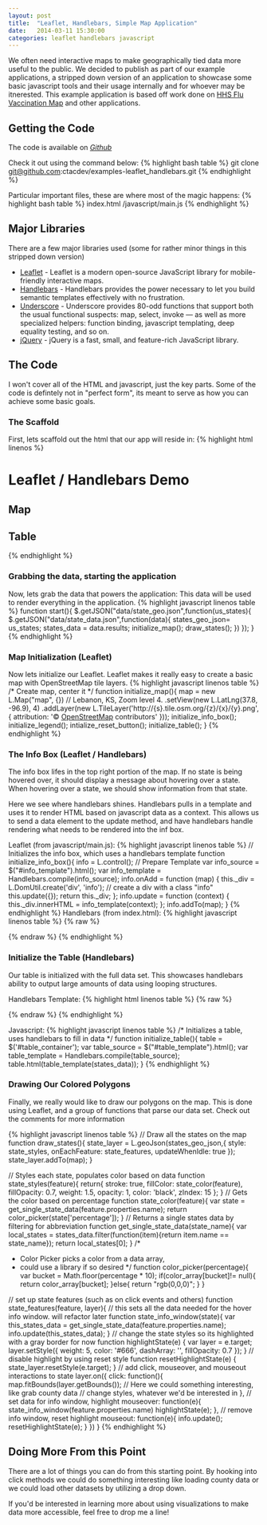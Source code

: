 ```yaml
---
layout: post
title:  "Leaflet, Handlebars, Simple Map Application"
date:   2014-03-11 15:30:00
categories: leaflet handlebars javascript
---
```


We often need interactive maps to make geographically tied data more useful to the public.  We decided to publish as part of our example applications, a stripped down version of an application to showcase some basic javascript tools and their usage internally and for whoever may be itnerested.  This example application is based off work done on [HHS Flu Vaccination Map](http://www.hhs.gov/nvpo/flu-vaccination-map/) and other applications.

## Getting the Code

The code is available on [<i class="fa fa-github-alt">Github</i>](https://github.com/ctacdev/examples-leaflet_handlebars)

Check it out using the command below:
{% highlight bash table %}
  git clone git@github.com:ctacdev/examples-leaflet_handlebars.git
{% endhighlight %}

Particular important files, these are where most of the magic happens:
{% highlight bash table %}
  index.html
  /javascript/main.js
{% endhighlight %}

## Major Libraries

There are a few major libraries used (some for rather minor things in this stripped down version)

* [Leaflet](http://leafletjs.com/) - Leaflet is a modern open-source JavaScript library for mobile-friendly interactive maps.
* [Handlebars](http://handlebarsjs.com/) - Handlebars provides the power necessary to let you build semantic templates effectively with no frustration.
* [Underscore](http://underscorejs.org/) - Underscore provides 80-odd functions that support both the usual functional suspects: map, select, invoke — as well as more specialized helpers: function binding, javascript templating, deep equality testing, and so on.
* [jQuery](http://jquery.com/) - jQuery is a fast, small, and feature-rich JavaScript library.

## The Code

I won't cover all of the HTML and javascript, just the key parts.  Some of the code is defintely not in "perfect form", its meant to serve as how you can achieve some basic goals.

### The Scaffold
First, lets scaffold out the html that our app will reside in:
{% highlight html linenos %}
<div class="container">
  <div class="row">
    <div class="col-xs-12">
      <h1>Leaflet / Handlebars Demo</h1>
    </div>
  </div>
  <div class="row">
    <div class="col-xs-12">
      <h2>Map</h2>
    </div>
    <div class="col-xs-12" id="map">
    </div>
  </div>
  <div class="row">
    <div class="col-xs-12">
      <h2>Table</h2>
    </div>
    <div class="col-xs-12" id="table_container">
    </div>
  </div>
</div>
{% endhighlight %}

### Grabbing the data, starting the application

Now, lets grab the data that powers the application:  This data will be used to render everything in the application.
{% highlight javascript linenos table %}
function start(){
  $.getJSON("data/state_geo.json",function(us_states){
    $.getJSON("data/state_data.json",function(data){
      states_geo_json= us_states;
      states_data = data.results;
      initialize_map();
      draw_states();
    })
  });
}
{% endhighlight %}

### Map Initialization (Leaflet)

Now lets initialize our Leaflet.  Leaflet makes it really easy to create a basic map with OpenStreetMap tile layers.
{% highlight javascript linenos table %}
/* Create map, center it */
function initialize_map(){
  map = new L.Map("map", {})
    // Lebanon, KS, Zoom level 4.
    .setView(new L.LatLng(37.8, -96.9), 4)
    .addLayer(new L.TileLayer('http://{s}.tile.osm.org/{z}/{x}/{y}.png',{
      attribution: '&copy; <a href="http://osm.org/copyright">OpenStreetMap</a> contributors'
    }));
  initialize_info_box();
  initialize_legend();
  intialize_reset_button();
  initialize_table();
}
{% endhighlight %}

### The Info Box (Leaflet / Handlebars)

The info box lifes in the top right portion of the map.  If no state is being hovered over, it should display a message about hovering over a state.  When hovering over a state, we should show information from that state.

Here we see where handlebars shines.  Handlebars pulls in a template and uses it to
render HTML based on javascript data as a context.  This allows us to send a data element
to the update method, and have handlebars handle rendering what needs to be rendered into the inf box.

Leaflet (from javascript/main.js):
{% highlight javascript linenos table %}
// Initializes the info box, which uses a handlebars template
function initialize_info_box(){
  info = L.control();
  // Prepare Template
  var info_source   = $("#info_template").html();
  var info_template = Handlebars.compile(info_source);
  info.onAdd = function (map) {
    this._div = L.DomUtil.create('div', 'info'); // create a div with a class "info"
    this.update({});
    return this._div;
  };
  info.update = function (context) {
    this._div.innerHTML = info_template(context);
  };
  info.addTo(map);
}
{% endhighlight %}
Handlebars (from index.html):
{% highlight javascript linenos table %}
{% raw %}
<script id="info_template" type="text/x-handlebars-template">
  <div>
    <p>Vaccination Claims Rate</p>
    {{#if name}}
      <p>{{name}}</p>
      {{#if count}}
      <p>Beneiciaries: {{count}}</p>
      {{/if}}
      {{#if percentage}}
      <p>Rate: {{percentage}}</p>
      {{/if}}
    {{else}}
      <p>Hover over a region for data.</p>
    {{/if}}
  </div>
</script>
{% endraw %}
{% endhighlight %}

### Initialize the Table (Handlebars)

Our table is initialized with the full data set.  This showcases handlebars ability to output large amounts of data using looping structures.

Handlebars Template:
{% highlight html linenos table %}
{% raw %}
<script id="table_template" type="text/x-handlebars-template">
  <table class="table table-striped table-bordered" id="states_table">
    <tbody>
      <tr>
        <th scope="col">State Name</th>
        <th scope="col">Beneficiaries</th>
        <th scope="col">Rate</th>
      </tr>
      {{#each this}}
        <tr>
          <th scope="row">{{name}}</th>
          <td>{{count}}</td>
          <td>{{percentage}}</td>
        </tr>
      {{/each}}
    </tbody>
  </table>
</script>
{% endraw %}
{% endhighlight %}

Javascript:
{% highlight javascript linenos table %}
/* Initializes a table, uses handlebars to fill in data */
function initialize_table(){
  table = $('#table_container');
  var table_source = $("#table_template").html();
  var table_template = Handlebars.compile(table_source);
  table.html(table_template(states_data));
}
{% endhighlight %}

### Drawing Our Colored Polygons

Finally, we really would like to draw our polygons on the map.  This is done using Leaflet, and a group of functions that parse our data set.  Check out the comments for more information

{% highlight javascript linenos table %}
// Draw all the states on the map
function draw_states(){
  state_layer = L.geoJson(states_geo_json,{
    style: state_styles,
    onEachFeature: state_features,
    updateWhenIdle: true
  });
  state_layer.addTo(map);
}

// Styles each state, populates color based on data
function state_styles(feature){
  return{
    stroke: true,
    fillColor: state_color(feature),
    fillOpacity: 0.7,
    weight: 1.5,
    opacity: 1,
    color: 'black',
    zIndex: 15
  };
}
// Gets the color based on percentage
function state_color(feature){
  var state = get_single_state_data(feature.properties.name);
  return color_picker(state['percentage']);
}
// Returns a single states data by filtering for abbreviation
function get_single_state_data(state_name){
  var local_states = states_data.filter(function(item){return item.name == state_name});
  return local_states[0];
}
/*
 * Color Picker picks a color from a data array,
 * could use a library if so desired
 */
function color_picker(percentage){
  var bucket = Math.floor(percentage * 10);
  if(color_array[bucket]!= null){
    return color_array[bucket];
  }else{
    return "rgb(0,0,0)";
  }
}

// set up state features (such as on click events and others)
function state_features(feature, layer){
  // this sets all the data needed for the hover info window. will refactor later
  function state_info_window(state){
    var this_states_data = get_single_state_data(feature.properties.name);
    info.update(this_states_data);
  }
  // change the state styles so its highlighted with a gray border for now
  function highlightState(e) {
    var layer = e.target;
    layer.setStyle({
      weight: 5, color: '#666', dashArray: '', fillOpacity: 0.7
    });
  }
  // disable highlight by using reset style
  function resetHighlightState(e) {
    state_layer.resetStyle(e.target);
  }
  // add click, mouseover, and mouseout interactions to state
  layer.on({
    click: function(){
      map.fitBounds(layer.getBounds());
      // Here we could something interesting, like grab county data
      // change styles, whatever we'd be interested in
    },
    // set data for info window, highlight
    mouseover: function(e){
      state_info_window(feature.properties.name)
      highlightState(e);
    },
    // remove info window, reset highlight
    mouseout: function(e){
      info.update();
      resetHighlightState(e);
    }
  })
}
{% endhighlight %}

## Doing More From this Point

There are a lot of things you can do from this starting point.  By hooking into click methods we could do something interesting like loading county data or we could load other datasets by utilizing a drop down.

If you'd be interested in learning more about using visualizations to make data more accessible, feel free to drop me a line!
